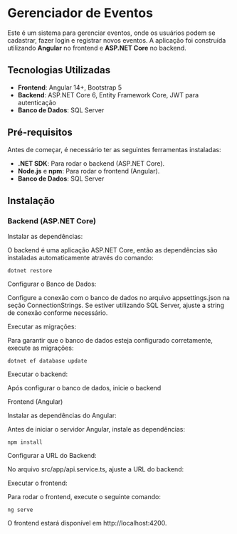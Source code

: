 # Gerenciador de Eventos

Este é um sistema para gerenciar eventos, onde os usuários podem se cadastrar, fazer login e registrar novos eventos. A aplicação foi construída utilizando **Angular** no frontend e **ASP.NET Core** no backend.

## Tecnologias Utilizadas

- **Frontend**: Angular 14+, Bootstrap 5
- **Backend**: ASP.NET Core 6, Entity Framework Core, JWT para autenticação
- **Banco de Dados**: SQL Server

## Pré-requisitos

Antes de começar, é necessário ter as seguintes ferramentas instaladas:

- **.NET SDK**: Para rodar o backend (ASP.NET Core).
- **Node.js** e **npm**: Para rodar o frontend (Angular).
- **Banco de Dados**: SQL Server

## Instalação

### Backend (ASP.NET Core)

Instalar as dependências:

O backend é uma aplicação ASP.NET Core, então as dependências são instaladas automaticamente através do comando:

    dotnet restore

Configurar o Banco de Dados:

Configure a conexão com o banco de dados no arquivo appsettings.json na seção ConnectionStrings.
Se estiver utilizando SQL Server, ajuste a string de conexão conforme necessário.

Executar as migrações:

Para garantir que o banco de dados esteja configurado corretamente, execute as migrações:


    dotnet ef database update
    
Executar o backend:

Após configurar o banco de dados, inicie o backend

Frontend (Angular)

Instalar as dependências do Angular:

Antes de iniciar o servidor Angular, instale as dependências:

    npm install
    
Configurar a URL do Backend:

No arquivo src/app/api.service.ts, ajuste a URL do backend:

Executar o frontend:

Para rodar o frontend, execute o seguinte comando:

    ng serve
    
O frontend estará disponível em http://localhost:4200.

